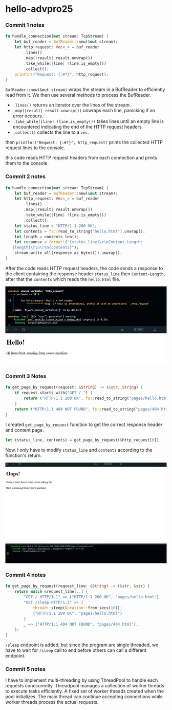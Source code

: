 # hello-advpro25

### Commit 1 notes 


```rust
fn handle_connection(mut stream: TcpStream) {
    let buf_reader = BufReader::new(&mut stream);
    let http_request: Vec<_> = buf_reader
        .lines()
        .map(|result| result.unwrap())
        .take_while(|line| !line.is_empty())
        .collect();
    println!("Request: {:#?}", http_request);
}
```

`BufReader::new(&mut stream)` wraps the stream in a BufReader to efficiently read from it. We then use several methods to process the BufReader. 
- `.lines()` returns an iterator over the lines of the stream.
- `.map(|result| result.unwrap())` unwraps each line, panicking if an error occours.
- `.take_while(|line| !line.is_empty())` takes lines until an empty line is encountered indicating the end of the HTTP request headers.
- `.collect()` collects the line to a `vec`. 

then `println!("Request: {:#?}", http_request)` prints the collected HTTP request lines to the console.

this code reads HTTP request headers from each connection and prints them to the console.

### Commit 2 notes 
```rust
fn handle_connection(mut stream: TcpStream) {
    let buf_reader = BufReader::new(&mut stream);
    let http_request: Vec<_> = buf_reader
        .lines()
        .map(|result| result.unwrap())
        .take_while(|line| !line.is_empty())
        .collect();
    let status_line = "HTTP/1.1 200 OK";
    let contents = fs::read_to_string("hello.html").unwrap();
    let length = contents.len();
    let response = format!("{status_line}\r\nContent-Length:
   {length}\r\n\r\n{contents}");
    stream.write_all(response.as_bytes()).unwrap();
}
```

After the code reads HTTP request headers, the code sends a response to the client containing the response header `status_line` then `Content-Length`, after that the `contents` which reads the `hello.html` file. 

![image](./images/imagecommit2.png)

### Commit 3 Notes 

```rust
fn get_page_by_request(request: &String) -> (&str, String) {
    if request.starts_with("GET / ") {
        return ("HTTP/1.1 200 OK", fs::read_to_string("pages/hello.html").unwrap());
    }
    return ("HTTP/1.1 404 NOT FOUND", fs::read_to_string("pages/404.html").unwrap());
}
```

I created `get_page_by_request` function to get the correct response header and content page. 

```rust
let (status_line, contents) = get_page_by_request(&http_request[0]);
```

Now, I only have to modify `status_line` and `contents` according to the function's return.

![image](./images/imagecommit3.png)


### Commit  4 notes

```rust 
fn get_page_by_request(request_line: &String) -> (&str, &str) {
    return match &request_line[..] {
        "GET / HTTP/1.1" => ("HTTP/1.1 200 OK", "pages/hello.html"),
        "GET /sleep HTTP/1.1" => {
            thread::sleep(Duration::from_secs(10));
            ("HTTP/1.1 200 OK", "pages/hello.html")
        }
        _ => ("HTTP/1.1 404 NOT FOUND", "pages/404.html"),
    };
}
``` 

`/sleep` endpoint is added, but since the program are single threaded, we have to wait for `/sleep` call to end before others can call a different endpoint.

### Commit 5 notes 

I have to implement multi-threading by using ThreadPool to handle each requests conccurently. Threadpool manages a collection of worker threads to execute tasks efficiently. A fixed set of worker threads created when the pool initializes. The main thread can continue accepting connections while worker threads process the actual requests. 
